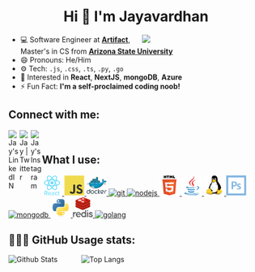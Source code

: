 
<h1 align="center">Hi 👋 I'm Jayavardhan</h1>

<p align="left"> 
<!--   <img src="https://komarev.com/ghpvc/?username=jayavardhan3112&label=Profile%20views&color=0e75b6&style=plastic" alt="jayavardhan" />  -->
<!-- <img align='right' src="https://media.giphy.com/media/836HiJc7pgzy8iNXCn/giphy.gif" width="230" /> -->
<img align='right' src="https://thumbs.gfycat.com/DifficultLimpingBubblefish-size_restricted.gif" width="240" />
</p>

- 💻 Software Engineer at **[Artifact](https://www.gotartifact.com/)**, Master's in CS from **[Arizona State University](https://www.asu.edu/)**
- 😄 Pronouns: He/Him
- ⚙️ Tech: `.js`, `.css`, `.ts`, `.py`, `.go`
- 💬 Interested in **React**, **NextJS**, **mongoDB**, **Azure**
- ⚡ Fun Fact: **I'm a self-proclaimed coding noob!**

## Connect with me:

[<img align="left" alt="Jay's LinkedIN" width="22px" src="https://raw.githubusercontent.com/peterthehan/peterthehan/master/assets/linkedin.svg" />][linkedin]
[<img align="left" alt="Jay | Twitter" width="22px" src="https://raw.githubusercontent.com/peterthehan/peterthehan/master/assets/twitter.svg" />][twitter]
[<img align="left" alt="Jay's Instagram" width="22px" src="https://raw.githubusercontent.com/hussainweb/hussainweb/main/icons/instagram.png" />][instagram]

<br />

## What I use:

<p align="left"> <a href="https://react.dev/" target="_blank"> <img src="https://github.com/devicons/devicon/blob/master/icons/react/react-original-wordmark.svg" title="React" alt="React" width="40" height="40"/> </a> <a href="https://developer.mozilla.org/en-US/docs/Web/JavaScript" target="_blank"> <img src="https://github.com/devicons/devicon/blob/master/icons/javascript/javascript-original.svg" title="JavaScript" alt="JavaScript" width="40" height="40"/> </a><a href="https://www.docker.com/" target="_blank"> <img src="https://raw.githubusercontent.com/devicons/devicon/master/icons/docker/docker-original-wordmark.svg" alt="docker" width="40" height="40"/> </a> <a href="https://git-scm.com/" target="_blank"> <img src="https://www.vectorlogo.zone/logos/git-scm/git-scm-icon.svg" alt="git" width="40" height="40"/> </a> <a href="https://nodejs.org" target="_blank"> <img src="https://www.vectorlogo.zone/logos/nodejs/nodejs-icon.svg" alt="nodejs" width="40" height="40"/> </a> <a href="https://www.w3.org/html/" target="_blank"> <img src="https://raw.githubusercontent.com/devicons/devicon/master/icons/html5/html5-original-wordmark.svg" alt="html5" width="40" height="40"/> </a> <a href="https://www.java.com" target="_blank"> <img src="https://raw.githubusercontent.com/devicons/devicon/master/icons/java/java-original.svg" alt="java" width="40" height="40"/> </a> <a href="https://www.linux.org/" target="_blank"> <img src="https://raw.githubusercontent.com/devicons/devicon/master/icons/linux/linux-original.svg" alt="linux" width="40" height="40"/> </a> <a href="https://www.photoshop.com/en" target="_blank"> <img src="https://raw.githubusercontent.com/devicons/devicon/master/icons/photoshop/photoshop-line.svg" alt="photoshop" width="40" height="40"/> </a> <a href="https://www.mongodb.com/" target="_blank"> <img src="https://www.vectorlogo.zone/logos/mongodb/mongodb-icon.svg" alt="mongodb" width="40" height="40"/> </a> <a href="https://www.python.org" target="_blank"> <img src="https://raw.githubusercontent.com/devicons/devicon/master/icons/python/python-original.svg" alt="python" width="40" height="40"/> </a> <a href="https://redis.io" target="_blank"> <img src="https://raw.githubusercontent.com/devicons/devicon/master/icons/redis/redis-original-wordmark.svg" alt="redis" width="40" height="40"/> </a> <a href="https://golang.org/" target="_blank"> <img src="https://www.vectorlogo.zone/logos/golang/golang-vertical.svg" alt="golang" width="40" height="40"/> </a> </p>


## 👨🏻‍💻 GitHub Usage stats:

![Github Stats](https://github-readme-stats.vercel.app/api?username=jayavardhan3112&show_icons=true&theme=tokyonight&locale=en&count_private=true&include_all_commits=true) &nbsp;&nbsp;&nbsp;&nbsp;&nbsp;&nbsp;&nbsp;&nbsp;&nbsp;&nbsp; ![Top Langs](https://github-readme-stats.vercel.app/api/top-langs?username=jayavardhan3112&show_icons=true&theme=tokyonight&hide=TeX&layout=compact)


[twitter]: https://twitter.com/thejayavardhan
[instagram]: https://instagram.com/trippinwithjai
[linkedin]: https://linkedin.com/in/jayavardhan-karampudi
